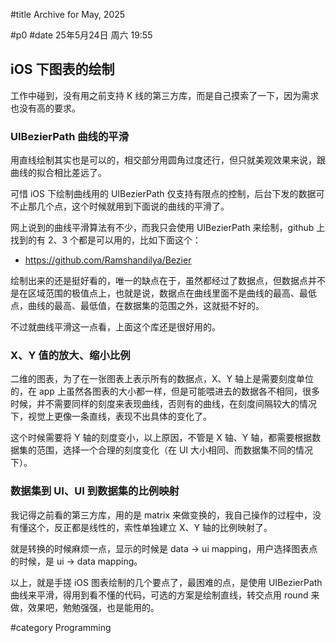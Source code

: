 #title Archive for May, 2025

#p0
#date 25年5月24日 周六 19:55

## iOS 下图表的绘制

工作中碰到，没有用之前支持 K 线的第三方库，而是自己摸索了一下，因为需求也没有高的要求。

### UIBezierPath 曲线的平滑

用直线绘制其实也是可以的，相交部分用圆角过度还行，但只就美观效果来说，跟曲线的拟合相比差远了。

可惜 iOS 下绘制曲线用的 UIBezierPath 仅支持有限点的控制，后台下发的数据可不止那几个点，这个时候就用到下面说的曲线的平滑了。

网上说到的曲线平滑算法有不少，而我只会使用 UIBezierPath 来绘制，github 上找到的有 2、3 个都是可以用的，比如下面这个：

- https://github.com/Ramshandilya/Bezier

绘制出来的还是挺好看的，唯一的缺点在于，虽然都经过了数据点，但数据点并不是在区域范围的极值点上，也就是说，数据点在曲线里面不是曲线的最高、最低点，曲线的最高、最低值，在数据集的范围之外，这就挺不好的。

不过就曲线平滑这一点看，上面这个库还是很好用的。

### X、Y 值的放大、缩小比例

二维的图表，为了在一张图表上表示所有的数据点，X、Y 轴上是需要刻度单位的，在 app 上虽然各图表的大小都一样，但是可能喂进去的数据各不相同，很多时候，并不需要同样的刻度来表现曲线，否则有的曲线，在刻度间隔较大的情况下，视觉上更像一条直线，表现不出具体的变化了。

这个时候需要将 Y 轴的刻度变小，以上原因，不管是 X 轴、Y 轴，都需要根据数据集的范围，选择一个合理的刻度变化（在 UI 大小相同、而数据集不同的情况下）。

### 数据集到 UI、UI 到数据集的比例映射

我记得之前看的第三方库，用的是 matrix 来做变换的，我自己操作的过程中，没有懂这个，反正都是线性的，索性单独建立 X、Y 轴的比例映射了。

就是转换的时候麻烦一点，显示的时候是 data -> ui mapping，用户选择图表点的时候，是 ui -> data mapping。

以上，就是手搓 iOS 图表绘制的几个要点了，最困难的点，是使用 UIBezierPath 曲线来平滑，得用到看不懂的代码，可选的方案是绘制直线，转交点用 round 来做，效果吧，勉勉强强，也是能用的。

#category Programming